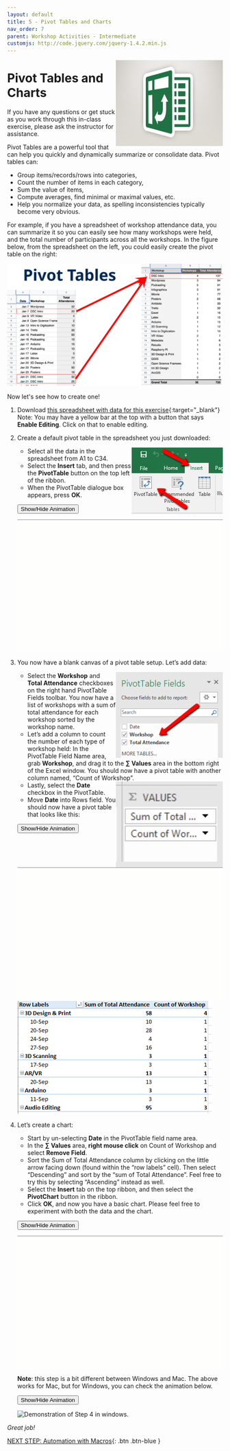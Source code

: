 ```yaml
---
layout: default
title: 5 - Pivot Tables and Charts
nav_order: 7
parent: Workshop Activities - Intermediate
customjs: http://code.jquery.com/jquery-1.4.2.min.js
---
```

<img src="images/excel-pivot-01.png" style="float:right;width:250px;height:200px;"> 

# Pivot Tables and Charts

If you have any questions or get stuck as you work through this in-class exercise, please ask the instructor for assistance. 

Pivot Tables are a powerful tool that can help you quickly and dynamically summarize or consolidate data. Pivot tables can:
- Group items/records/rows into categories, 
- Count the number of items in each category,
- Sum the value of items,
- Compute averages, find minimal or maximal values, etc.
- Help you normalize your data, as spelling inconsistencies typically become very obvious.
  
For example, if you have a spreadsheet of workshop attendance data, you can summarize it so you can easily see how many workshops were held, and the total number of participants across all the workshops. In the figure below, from the spreadsheet on the left, you could easily create the pivot table on the right:

<img src="images/excel-pivot-13.png" style="width:600px" alt="Pivot table example">

Now let's see how to create one!

1. Download [this spreadsheet with data for this exercise](docs/dsc-pivot-table.xlsx){:target="_blank"} Note: You may have a yellow bar at the top with a button that says **Enable Editing**. Click on that to enable editing.

2. Create a default pivot table in the spreadsheet you just downloaded:

    <img src="images/excel-pivot-02.png" style="float:right;" alt="Insert pivot table icon.">

    - Select all the data in the spreadsheet from A1 to C34.
    - Select the **Insert** tab, and then press the **PivotTable** button on the top left of the ribbon.
    - When the PivotTable dialogue box appears, press **OK**.

    <button onclick="toggle('gif1')">Show/Hide Animation</button>
    <div id="gif1">
    <img src="images/excel-pivot-03.gif" alt="Demonstration of Step 2."> 
    </div>

3. You now have a blank canvas of a pivot table setup. Let’s add data:

    <img src="images/excel-pivot-04.png" style="float:right;width:250px;height:200px;" alt="Selecting workshops and total attendance checkboxes."> 

    - Select the **Workshop** and **Total Attendance** checkboxes on the right hand PivotTable Fields toolbar. You now have a list of workshops with a sum of total attendance for each workshop sorted by the workshop name.
    - Let’s add a column to count the number of each type of workshop held: In the PivotTable Field Name area, grab **Workshop**, and drag it to the **∑ Values** area in the bottom right of the Excel window. You should now have a pivot table with another column named, “Count of Workshop”.

    <img src="images/excel-pivot-05.png" style="float:right;width:250px;height:200px;" alt="Sigma Values."> 

    - Lastly, select the **Date** checkbox in the PivotTable. 
    - Move **Date** into Rows field. You should now have a pivot table that looks like this:

    <button onclick="toggle('gif2')">Show/Hide Animation</button>
    <div id="gif2">
    <img src="images/excel-pivot-06.gif" alt="Moving date into the rows field.">
    </div>

    <img src="images/excel-pivot-07.png" alt="Visual of the table with data.">

4. Let’s create a chart:

    - Start by un-selecting **Date** in the PivotTable field name area.
    - In the **∑ Values** area, **right mouse click** on Count of Workshop and select **Remove Field**.
    - Sort the Sum of Total Attendance column by clicking on the little arrow facing down (found within the “row labels” cell). Then select “Descending” and sort by the “sum of Total Attendance”. Feel free to try this by selecting “Ascending” instead as well.
    - Select the **Insert** tab on the top ribbon, and then select the **PivotChart** button in the ribbon. 
    - Click **OK**, and now you have a basic chart. Please feel free to experiment with both the data and the chart.<br>

     <button onclick="toggle('gif3')">Show/Hide Animation</button>
    <div id="gif3">
    <img src="images/excel-pivot-12.gif" alt="Demonstration of Step 4.">
    </div>
    
    **Note**: this step is a bit different between Windows and Mac. The above works for Mac, but for Windows, you can check the animation below.

    <button onclick="toggle('gif3')">Show/Hide Animation</button>
    <div id="gif3">
    <img src="images/excel-pivot-filter.gif" width = "600" alt="Demonstration of Step 4 in windows.">
    </div>

_Great job!_

<script>  

    function toggle(input) {
        var x = document.getElementById(input);
        if (x.style.display === "none") {
            x.style.display = "block";
        } else {
            x.style.display = "none";
        }
    }
</script>

[NEXT STEP: Automation with Macros](automation-macros.html){: .btn .btn-blue }
